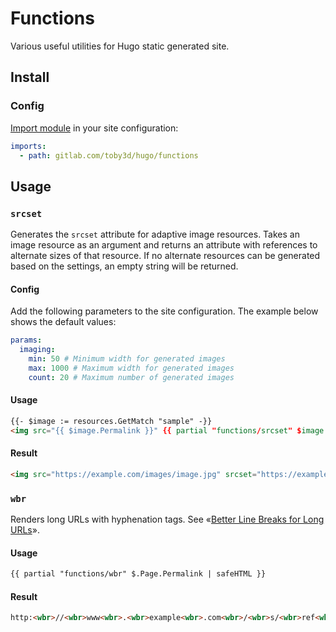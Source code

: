 # Functions
Various useful utilities for Hugo static generated site.

## Install
### Config
[Import module](https://gohugo.io/hugo-modules/use-modules/#use-a-module-for-a-theme) in your site
configuration:

```yaml
imports:
  - path: gitlab.com/toby3d/hugo/functions
```

## Usage
### `srcset`
Generates the `srcset` attribute for adaptive image resources. Takes an image resource as an argument and returns an attribute with references to alternate sizes of that resource. If no alternate resources can be generated based on the settings, an empty string will be returned.

#### Config
Add the following parameters to the site configuration. The example below shows the default values:

```yaml
params:
  imaging:
    min: 50 # Minimum width for generated images
    max: 1000 # Maximum width for generated images
    count: 20 # Maximum number of generated images
```

#### Usage
```html
{{- $image := resources.GetMatch "sample" -}}
<img src="{{ $image.Permalink }}" {{ partial "functions/srcset" $image | safeHTMLAttr }} loading="lazy" />
```

#### Result
```html
<img src="https://example.com/images/image.jpg" srcset="https://example.com/images/image_hu163a76a9d5551ae508ac1b34fee2c6dc_611848_960x0_resize_box_2.png 960w, https://example.com/images/image_hu163a76a9d5551ae508ac1b34fee2c6dc_611848_480x0_resize_box_2.png 480w, https://example.com/images/image_hu163a76a9d5551ae508ac1b34fee2c6dc_611848_240x0_resize_box_2.png 240w" />
```

### `wbr`
Renders long URLs with hyphenation tags. See «[Better Line Breaks for Long URLs](https://css-tricks.com/better-line-breaks-for-long-urls/)».

#### Usage
```html
{{ partial "functions/wbr" $.Page.Permalink | safeHTML }}
```

#### Result
```html
http:<wbr>//<wbr>www<wbr>.<wbr>example<wbr>.com<wbr>/<wbr>s/<wbr>ref<wbr>=<wbr>sr<wbr>_<wbr>nr<wbr>_<wbr>i<wbr>_o<wbr>
```